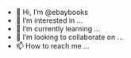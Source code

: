 - 👋 Hi, I’m @ebaybooks
- 👀 I’m interested in ...
- 🌱 I’m currently learning ...
- 💞️ I’m looking to collaborate on ...
- 📫 How to reach me ...

<!---
ebaybooks/ebaybooks is a ✨ special ✨ repository because its `README.md` (this file) appears on your GitHub profile.
You can click the Preview link to take a look at your changes.
--->
